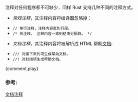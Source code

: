 注释对任何程序都不可缺少，同样 Rust 支持几种不同的注释方式。

* *常规注释*，其注释内容将编译器忽略掉：
 - `// 单行注释，注释内容直到行尾。 `
 - `/* 块注释， 注释内容一直到结束分隔符。 */`
* *文档注释*，其注释内容将被解析成 HTML 帮助[文档][docs]:
 - `/// 对接下来的项生成帮助文档。`
 - `//! 对封闭项生成帮助文档。`

{comment.play}

### 参考:

[文档注释][docs]

[docs]: /meta/doc.html
